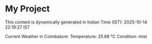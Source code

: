 # My Project

This content is dynamically generated in Indian Time (IST): 2025-10-14 22:19:27 IST


Current Weather in Coimbatore:
Temperature: 25.88 °C
Condition: mist
